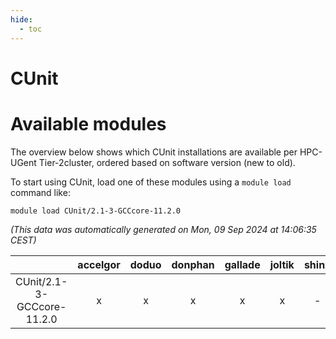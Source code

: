 ```yaml
---
hide:
  - toc
---
```


CUnit
=====

# Available modules


The overview below shows which CUnit installations are available per HPC-UGent Tier-2cluster, ordered based on software version (new to old).

To start using CUnit, load one of these modules using a `module load` command like:

```shell
module load CUnit/2.1-3-GCCcore-11.2.0
```

*(This data was automatically generated on Mon, 09 Sep 2024 at 14:06:35 CEST)*  

| |accelgor|doduo|donphan|gallade|joltik|shinx|skitty|
| :---: | :---: | :---: | :---: | :---: | :---: | :---: | :---: |
|CUnit/2.1-3-GCCcore-11.2.0|x|x|x|x|x|-|x|
